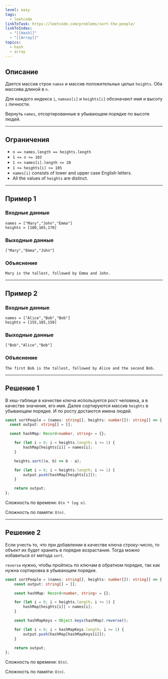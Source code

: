 ```yaml
---
level: easy
tags:
  - leetcode
linkToTask: https://leetcode.com/problems/sort-the-people/
linkToIndex:
  - "[[Hash]]"
  - "[[Array]]"
topics:
  - hash
  - array
---
```

## Описание

Дается массив строк `namse` и массив положительных целых `heights`. Оба массива длиной в `n`.

Для каждого индекса `i`, `namses[i]` и `heights[i]` обозначают имя и высоту `i` личности.

Вернуть `names`, отсортированные в убывающем порядке по высоте людей.

---
## Ограничения

- `n == names.length == heights.length`
- `1 <= n <= 103`
- `1 <= names[i].length <= 20`
- `1 <= heights[i] <= 105`
- `names[i]` consists of lower and upper case English letters.
- All the values of `heights` are distinct.

---
## Пример 1

### Входные данные

```
names = ["Mary","John","Emma"]
heights = [180,165,170]
```
### Выходные данные

```
["Mary","Emma","John"]
```
### Объяснение

```
Mary is the tallest, followed by Emma and John.
```

---
## Пример 2

### Входные данные

```
names = ["Alice","Bob","Bob"]
heights = [155,185,150]
```
### Выходные данные

```
["Bob","Alice","Bob"]
```
### Объяснение

```
The first Bob is the tallest, followed by Alice and the second Bob.
```

---


## Решение 1

В хеш-таблице в качестве ключа используется рост человека, а в качестве значения, его имя.
Далее сортируются массив `heights` в убывающем порядке. И по росту достаются имена людей.

```typescript
const sortPeople = (names: string[], heights: number[]): string[] => {
  const output: string[] = [];

  const hashMap: Record<number, string> = {};

	for (let i = 0; i < heights.length; i += 1) {
		hashMap[heights[i]] = names[i];
	}

	heights.sort((a, b) => b - a);

	for (let i = 0; i < heights.length; i += 1) {
		output.push(hashMap[heights[i]]);
	}

	return output;
};
```

Сложность по времени: `O(n * log n)`.

Сложность по памяти: `O(n)`.

---
## Решение 2

Если учесть то, что при добавлении в качестве ключа строку-число, то объект их будет хранить в порядке возрастания. Тогда можно избавиться от метода `sort`.

`reverse` нужно, чтобы пройтись по ключам в обратном порядке, так как нужна сортировка в убывающем порядке.

```typescript
const sortPeople = (names: string[], heights: number[]): string[] => {
	const output: string[] = [];

	const hashMap: Record<number, string> = {};

	for (let i = 0; i < heights.length; i += 1) {
		hashMap[heights[i]] = names[i];
	}

	const hashMapKeys = Object.keys(hashMap).reverse();

	for (let i = 0; i < hashMapKeys.length; i += 1) {
		output.push(hashMap[hashMapKeys[i]]);
	}

	return output;
};
```

Сложность по времени: `O(n)`.

Сложность по памяти: `O(n)`.

